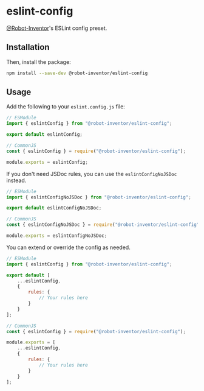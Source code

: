 # eslint-config

[@Robot-Inventor](https://github.com/Robot-Inventor/)'s ESLint config preset.

## Installation

Then, install the package:

```bash
npm install --save-dev @robot-inventor/eslint-config
```

## Usage

Add the following to your ``eslint.config.js`` file:

```javascript
// ESModule
import { eslintConfig } from "@robot-inventor/eslint-config";

export default eslintConfig;
```

```javascript
// CommonJS
const { eslintConfig } = require("@robot-inventor/eslint-config");

module.exports = eslintConfig;
```

If you don't need JSDoc rules, you can use the ``eslintConfigNoJSDoc`` instead.

```javascript
// ESModule
import { eslintConfigNoJSDoc } from "@robot-inventor/eslint-config";

export default eslintConfigNoJSDoc;
```

```javascript
// CommonJS
const { eslintConfigNoJSDoc } = require("@robot-inventor/eslint-config");

module.exports = eslintConfigNoJSDoc;
```

You can extend or override the config as needed.

```javascript
// ESModule
import { eslintConfig } from "@robot-inventor/eslint-config";

export default [
    ...eslintConfig,
    {
        rules: {
            // Your rules here
        }
    }
];
```

```javascript
// CommonJS
const { eslintConfig } = require("@robot-inventor/eslint-config");

module.exports = [
    ...eslintConfig,
    {
        rules: {
            // Your rules here
        }
    }
];
```
